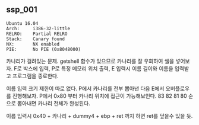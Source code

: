 ssp_001 
--------

```
Ubuntu 16.04
Arch:     i386-32-little
RELRO:    Partial RELRO
Stack:    Canary found
NX:       NX enabled
PIE:      No PIE (0x8048000)
```

카나리가 걸려있는 문제. getshell 함수가 있으므로 카나리를 잘 우회하여 쉘을 넣어보자. 
F로 박스에 입력, P로 특정 메모리 위치 출력, E 입력시 이름 길이와 이름을 입력받고 프로그램을 종료한다. 

이름 입력 크기 제한이 따로 없다. P에서 카나리를 전부 뽑아낸 다음 E에서 오버플로우를 진행해보자. 
P에서 0x80 부터 카나리 위치에 접근이 가능해보인다. 83 82 81 80 순으로 뽑아내면 카나리 전체가 완성된다.

이름 입력시 0x40 + 카나리 + dummy4 + ebp + ret 까지 하면 ret를 덮을수 있을 듯. 





